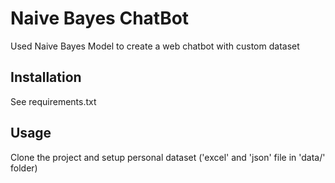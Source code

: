 # Naive Bayes ChatBot

Used Naive Bayes Model to create a web chatbot with custom dataset

## Installation

See requirements.txt

## Usage

Clone the project and setup personal dataset ('excel' and 'json' file in 'data/' folder)

